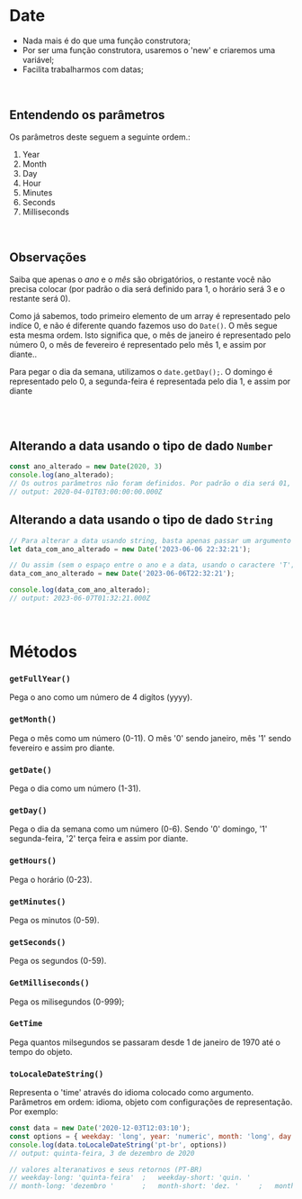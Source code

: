 # Date
- Nada mais é do que uma função construtora;
- Por ser uma função construtora, usaremos o 'new' e criaremos uma variável;
- Facilita trabalharmos com datas; 

</br>

## Entendendo os parâmetros
Os parâmetros deste seguem a seguinte ordem.:
<ol>
    <li>Year </li>
    <li>Month </li>
    <li>Day </li>
    <li>Hour </li>
    <li>Minutes </li>
    <li>Seconds </li>
    <li>Milliseconds </li>
</ol>

</br>


## Observações
Saiba que apenas o _ano_ e o _mês_ são obrigatórios, o restante você não precisa colocar (por padrão o dia será definido para 1, o horário será 3 e o restante será 0). 
</br>

Como já sabemos, todo primeiro elemento de um array é representado pelo indíce 0, e não é diferente quando fazemos uso do `Date()`.
O mês segue esta mesma ordem. Isto significa que, o mês de janeiro é representado pelo número 0, o mês de fevereiro é representado pelo mês 1, e assim por diante..
</br>

Para pegar o dia da semana, utilizamos o `date.getDay();`. O domingo é representado pelo 0, a segunda-feira é representada pelo dia 1, e assim por diante


</br>
</br>

## Alterando a data usando o tipo de dado `Number`
```js
const ano_alterado = new Date(2020, 3)
console.log(ano_alterado);
// Os outros parâmetros não foram definidos. Por padrão o dia será 01, o horário serão 3 da manhã e o restante (minutos, segundos e milesegundos) serão todos 00.
// output: 2020-04-01T03:00:00:00.000Z
```

## Alterando a data usando o tipo de dado `String`
```js
// Para alterar a data usando string, basta apenas passar um argumento no tipo string.
let data_com_ano_alterado = new Date('2023-06-06 22:32:21');

// Ou assim (sem o espaço entre o ano e a data, usando o caractere 'T'; que significa 'time').
data_com_ano_alterado = new Date('2023-06-06T22:32:21');

console.log(data_com_ano_alterado);
// output: 2023-06-07T01:32:21.000Z
```

</br>

# Métodos 

### `getFullYear()`
Pega o ano como um número de 4 digítos (yyyy).

### `getMonth()`
Pega o mês como um número (0-11).
O mês '0' sendo janeiro, mês '1' sendo fevereiro e assim pro diante.

### `getDate()`
Pega o dia como um número (1-31).

### `getDay()`
Pega o dia da semana como um número (0-6).
Sendo '0' domingo, '1' segunda-feira, '2' terça feira e assim por diante.

### `getHours()`
Pega o horário (0-23).

### `getMinutes()`
Pega os minutos (0-59).

### `getSeconds()`
Pega os segundos (0-59).

### `GetMilliseconds()`
Pega os milisegundos (0-999);


### `GetTime`
Pega quantos milsegundos se passaram desde 1 de janeiro de 1970 até o tempo do objeto.


### `toLocaleDateString()`
Representa o 'time' através do idioma colocado como argumento.
Parâmetros em ordem: idioma, objeto com configurações de representação. Por exemplo:
```js
const data = new Date('2020-12-03T12:03:10');
const options = { weekday: 'long', year: 'numeric', month: 'long', day: 'numeric'}
console.log(data.toLocaleDateString('pt-br', options))
// output: quinta-feira, 3 de dezembro de 2020

// valores alteranativos e seus retornos (PT-BR)
// weekday-long: 'quinta-feira'  ;   weekday-short: 'quin. '
// month-long: 'dezembro '       ;   month-short: 'dez. '     ;   month-numeric: '03/12/2020'
```
